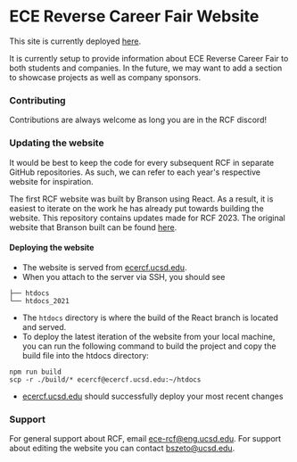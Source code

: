 # ECE Reverse Career Fair Website
This site is currently deployed [here](http://ecercf.ucsd.edu).

It is currently setup to provide information about ECE Reverse Career
Fair to both students and companies. In the future, we may want to add a section
to showcase projects as well as company sponsors.

### Contributing
Contributions are always welcome as long you are in the RCF discord!
  
### Updating the website
It would be best to keep the code for every subsequent RCF in separate GitHub
repositories. As such, we can refer to each year's respective website for
inspiration.

The first RCF website was built by Branson using React. As a result, it is
easiest to iterate on the work he has already put towards building the website.
This repository contains updates made for RCF 2023. The original website that
Branson built can be found
[here](https://github.com/eceusc/reverse-career-fair).

#### Deploying the website
- The website is served from [ecercf.ucsd.edu](ecercf.ucsd.edu). 
- When you attach to the server via SSH, you should see 
```
├── htdocs
└── htdocs_2021
```
- The `htdocs` directory is where the build of the React branch is located and
  served.
- To deploy the latest iteration of the website from your local machine, you can
  run the following command to build the project and copy the build file into
  the htdocs directory:
```
npm run build
scp -r ./build/* ecercf@ecercf.ucsd.edu:~/htdocs
```
- [ecercf.ucsd.edu](ecercf.ucsd.edu) should successfully deploy your most recent
  changes
  
### Support

For general support about RCF, email 
[ece-rcf@eng.ucsd.edu](mailto:ece-rcf@eng.ucsd.edu). For support about editing
the website you can contact [bszeto@ucsd.edu](mailto:bszeto@ucsd.edu).
